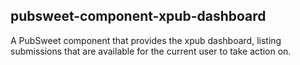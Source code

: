 ## pubsweet-component-xpub-dashboard  

A PubSweet component that provides the xpub dashboard, listing submissions that are available for the current user to take action on.  